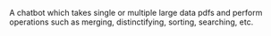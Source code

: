 A chatbot which takes single or multiple large data pdfs and perform operations such as merging, distinctifying, sorting, searching, etc. 
